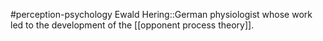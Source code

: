 #perception-psychology 
Ewald Hering::German physiologist whose work led to the development of the [[opponent process theory]].